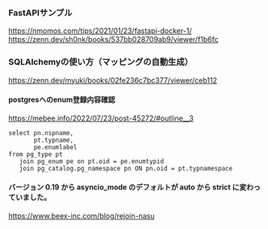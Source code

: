 ### FastAPIサンプル
https://nmomos.com/tips/2021/01/23/fastapi-docker-1/
https://zenn.dev/sh0nk/books/537bb028709ab9/viewer/f1b6fc

### SQLAlchemyの使い方（マッピングの自動生成）
https://zenn.dev/myuki/books/02fe236c7bc377/viewer/ceb112


#### postgresへのenum登録内容確認
https://mebee.info/2022/07/23/post-45272/#outline__3
```
select pn.nspname,
       pt.typname,
       pe.enumlabel
from pg_type pt
   join pg_enum pe on pt.oid = pe.enumtypid
   join pg_catalog.pg_namespace pn ON pn.oid = pt.typnamespace
```

#### バージョン 0.19 から asyncio_mode のデフォルトが auto から strict に変わっていました。
https://www.beex-inc.com/blog/rejoin-nasu
